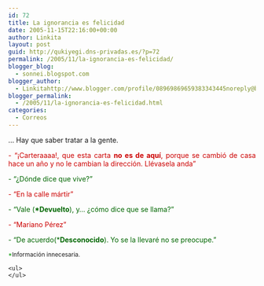 ```yaml
---
id: 72
title: La ignorancia es felicidad
date: 2005-11-15T22:16:00+00:00
author: Linkita
layout: post
guid: http://qukiyegi.dns-privadas.es/?p=72
permalink: /2005/11/la-ignorancia-es-felicidad/
blogger_blog:
  - sonnei.blogspot.com
blogger_author:
  - Linkitahttp://www.blogger.com/profile/08969869659383343445noreply@blogger.com
blogger_permalink:
  - /2005/11/la-ignorancia-es-felicidad.html
categories:
  - Correos
---
```

<div style="text-align: justify;">
  &#8230; Hay que saber tratar a la gente.</p> 
  
  <p>
    <span style="color: rgb(204, 0, 0);">- &#8220;¡Carteraaaa!, que esta carta </span><span style="font-weight: bold; color: rgb(204, 0, 0);">no es de aquí</span><span style="color: rgb(204, 0, 0);">, porque se cambió de casa hace un año y no le cambian la dirección. Llévasela anda&#8221;</span>
  </p>
  
  <p>
    <span style="color: rgb(0, 102, 0);">- &#8220;¿Dónde dice que vive?&#8221;</span>
  </p>
  
  <p>
    <span style="color: rgb(204, 0, 0);">- &#8220;En la calle mártir&#8221;</span>
  </p>
  
  <p>
    <span style="color: rgb(0, 102, 0);">- &#8220;Vale (</span><span style="font-weight: bold; color: rgb(0, 102, 0);">*Devuelto</span><span style="color: rgb(0, 102, 0);">), y&#8230; ¿cómo dice que se llama?&#8221;</span>
  </p>
  
  <p>
    <span style="color: rgb(204, 0, 0);">- &#8220;Mariano Pérez&#8221;</span>
  </p>
  
  <p>
    <span style="color: rgb(0, 102, 0);">- &#8220;De acuerdo(*</span><span style="font-weight: bold; color: rgb(0, 102, 0);">Desconocido</span><span style="color: rgb(0, 102, 0);">). Yo se la llevaré no se preocupe.&#8221;</span>
  </p>
  
  <p>
    <span style="font-size:85%;"><span style="font-size:100%;"><span style="color: rgb(0, 153, 0);">*</span></span>Información innecesaria. </span> 
    
    <ul>
    </ul>
  </p>
</div>